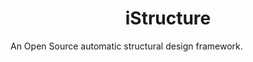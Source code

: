 <div align="center">
  <h1>iStructure</h1>
</div>

An Open Source automatic structural design framework.
